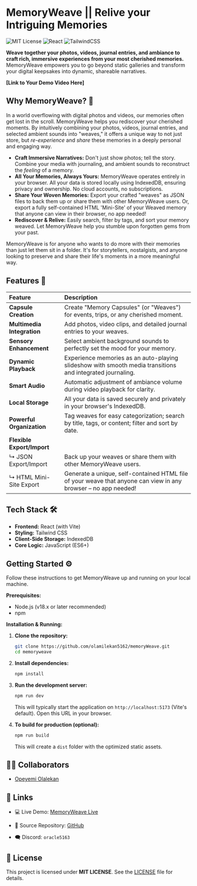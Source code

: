 # MemoryWeave || Relive your Intriguing Memories

![MIT License](https://img.shields.io/badge/license-MIT-blue.svg)
![React](https://img.shields.io/badge/built%20with-React-61DAFB)
![TailwindCSS](https://img.shields.io/badge/styled%20with-TailwindCSS-38B2AC)

**Weave together your photos, videos, journal entries, and ambiance to craft rich, immersive experiences from your most cherished memories.** MemoryWeave empowers you to go beyond static galleries and transform your digital keepsakes into dynamic, shareable narratives.

**[Link to Your Demo Video Here]**

## Why MemoryWeave? 🤔

In a world overflowing with digital photos and videos, our memories often get lost in the scroll. MemoryWeave helps you rediscover your cherished moments. By intuitively combining your photos, videos, journal entries, and selected ambient sounds into "weaves," it offers a unique way to not just store, but _re-experience_ and _share_ these memories in a deeply personal and engaging way.

- **Craft Immersive Narratives:** Don't just show photos; tell the story. Combine your media with journaling, and ambient sounds to reconstruct the _feeling_ of a memory.
- **All Your Memories, Always Yours:** MemoryWeave operates entirely in your browser. All your data is stored locally using IndexedDB, ensuring privacy and ownership. No cloud accounts, no subscriptions.
- **Share Your Woven Memories:** Export your crafted "weaves" as JSON files to back them up or share them with other MemoryWeave users. Or, export a fully self-contained HTML 'Mini-Site' of your Weaved memory that anyone can view in their browser, no app needed!
- **Rediscover & Relive:** Easily search, filter by tags, and sort your memory weaved. Let MemoryWeave help you stumble upon forgotten gems from your past.

MemoryWeave is for anyone who wants to do more with their memories than just let them sit in a folder. It's for storytellers, nostalgists, and anyone looking to preserve and share their life's moments in a more meaningful way.

## Features 🚀

| Feature                    | Description                                                                                                    |
| :------------------------- | :------------------------------------------------------------------------------------------------------------- |
| **Capsule Creation**       | Create "Memory Capsules" (or "Weaves") for events, trips, or any cherished moment.                             |
| **Multimedia Integration** | Add photos, video clips, and detailed journal entries to your weaves.                                          |
| **Sensory Enhancement**    | Select ambient background sounds to perfectly set the mood for your memory.                                    |
| **Dynamic Playback**       | Experience memories as an auto-playing slideshow with smooth media transitions and integrated journaling.      |
| **Smart Audio**            | Automatic adjustment of ambiance volume during video playback for clarity.                                     |
| **Local Storage**          | All your data is saved securely and privately in your browser's IndexedDB.                                     |
| **Powerful Organization**  | Tag weaves for easy categorization; search by title, tags, or content; filter and sort by date.                |
| **Flexible Export/Import** |
| ↳ JSON Export/Import       | Back up your weaves or share them with other MemoryWeave users.                                                |
| ↳ HTML Mini-Site Export    | Generate a unique, self-contained HTML file of your weave that anyone can view in any browser – no app needed! |

## Tech Stack 🛠️

- **Frontend:** React (with Vite)
- **Styling:** Tailwind CSS
- **Client-Side Storage:** IndexedDB
- **Core Logic:** JavaScript (ES6+)

## Getting Started ⚙️

Follow these instructions to get MemoryWeave up and running on your local machine.

**Prerequisites:**

- Node.js (v18.x or later recommended)
- npm

**Installation & Running:**

1.  **Clone the repository:**

    ```bash
    git clone https://github.com/olamilekan5162/memoryWeave.git
    cd memoryweave
    ```

2.  **Install dependencies:**

    ```bash
    npm install
    ```

3.  **Run the development server:**

    ```bash
    npm run dev
    ```

    This will typically start the application on `http://localhost:5173` (Vite's default). Open this URL in your browser.

4.  **To build for production (optional):**
    ```bash
    npm run build
    ```
    This will create a `dist` folder with the optimized static assets.

## 🧑‍💻 Collaborators

- [Opeyemi Olalekan](https://github.com/olamilekan5162)

## 🔗 Links

- 💻 Live Demo: [MemoryWeave Live](https://memory-weave.vercel.app/)

- 📁 Source Repository: [GitHub](https://github.com/olamilekan5162/memoryWeave)

- 🗨️ Discord: `oracle5163`

## 📄 License

This project is licensed under **MIT LICENSE**. See the [LICENSE](LICENSE) file for details.

